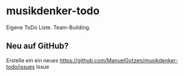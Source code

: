 musikdenker-todo
================

Eigene ToDo Liste. Team-Building.

Neu auf GitHub?
---------------

Erstelle ein ein neues https://github.com/ManuelGotzen/musikdenker-todo/issues Issue

